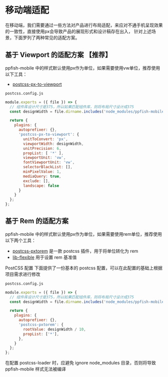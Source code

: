 # 移动端适配
在移动端，我们需要通过一些方法对产品进行布局适配，来应对不通手机呈现效果的一致性，直接使用px会导致产品的展现形式和设计稿存在出入，
针对上述场景，下面罗列了两种常见的适配方案。

## 基于 Viewport 的适配方案 【推荐】
ppfish-mobile 中的样式默认使用px作为单位，如果需要使用vw单位，推荐使用以下工具：
- [postcss-px-to-viewport](https://www.npmjs.com/package/postcss-px-to-viewport)

`postcss.config.js`
```js
module.exports = ({ file }) => {
  // 组件库设计尺寸是375，所以如果匹配组件库，则将布局尺寸设计成375
  const designWidth = file.dirname.includes('node_modules/ppfish-mobile') ? 375 : 750;

  return {
    plugins: {
      autoprefixer: {},
      'postcss-px-to-viewport': {
        unitToConvert: 'px',
        viewportWidth: designWidth,
        unitPrecision: 6,
        propList: [ '*' ],
        viewportUnit: 'vw',
        fontViewportUnit: 'vw',
        selectorBlackList: [],
        minPixelValue: 1,
        mediaQuery: true,
        exclude: [],
        landscape: false
      }
    }
  };
};

```

## 基于 Rem 的适配方案
ppfish-mobile 中的样式默认使用px作为单位，如果需要使用rem单位，推荐使用以下两个工具：
- [postcss-pxtorem](https://github.com/cuth/postcss-pxtorem) 是一款 postcss 插件，用于将单位转化为 rem
- [lib-flexible](https://github.com/amfe/lib-flexible) 用于设置 rem 基准值

PostCSS 配置
下面提供了一份基本的 postcss 配置，可以在此配置的基础上根据项目需求进行修改

`postcss.config.js`
```js
module.exports = ({ file }) => {
  // 组件库设计尺寸是375，所以如果匹配组件库，则将布局尺寸设计成375
  const designWidth = file.dirname.includes('node_modules/ppfish-mobile') ? 375 : 750;

  return {
    plugins: {
      autoprefixer: {},
      'postcss-pxtorem': {
        rootValue: designWidth / 10,
        propList: ['*'],
      },
    }
  };
};
```
在配置 postcss-loader 时，应避免 ignore node_modules 目录，否则将导致 ppfish-mobile 样式无法被编译
